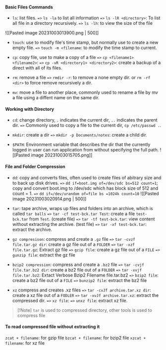 #### Basic Files Commands

+ `ls`: list files.
`=>` `ls -la` to list all information 
`=>` `ls -lR <directory>`: To list all file in a directory recursively.
`=>` `ls -lh`: to view the size of the file

![[Pasted image 20231003013900.png | 500]]

+ `touch`: use to modify file's time stamp, but normally use to create a new empty file.
`=>` `touch -m <filename`: to modify the time stamp to current.

+ `cp`: copy file, use to make a copy of a file
`=>` `cp <filename1> <filename2>`:
`=>` `cp -vR <directory1> <directory2>`: create a backup of a direct with all of its files.

+ `rm`: remove a file
`=>` `rmdir -r`: to remove a none empty dir. or `rm -rf <dir>` to force remove recursively a dir.

+ `mv`: move a file to another place, commonly used to rename a file by mv a file using a diffent name on the same dir.

#### Working with Directory
+ `cd`: change directory, `.` indicates the current dir, `..` indicates the parent dir.
`=>` Commonly used to copy a file to the current dir, `cp /etc/passwd .`.

+ `mkdir`: create a dir
`=>` `mkdir -p Documents/notes`: create a child dir.

+ `$PATH`: Environment variable that describes the dir that the currently logged in user can run application from without specifying the full path. 
![[Pasted image 20231003015705.png]]
#### File and Folder Compression
+ `dd`: copy and converts files, often used to create files of abitrary size and to back up disk drives.
`=>` `dd if=boot.img of=/dev/sdc bs=512 count=1`; copy and convert boot.img to /dev/sdc which has block size of 512 and count = 1.
`=>` `dd if=/dev/urandom of=file bs =1024k count=10`
![[Pasted image 20231003020914.png | 500]]

+ `tar`: tape archive, wraps up files and folders into an archive, which is called `tar balls`
`=>` `tar -cf test-bck.tar Test`: create a file `test-bck.tar` from `Test`. (create file)
`=>` `tar -tf test-bck.tar`: view content without extracting the archive. (test file)
`=>` `tar -xf test-bck.tar`: extract the archive.

+ `gz compresison`: compress and create a `.gz` file
`=>` `tar -cvzf file.tar.gz dir`: create a gz file out of a `FOLDER`
`=>` `tar -xzf file.tar.gz`: Extract gz file
`=>` `gzip file`: create a gz file out of a `FILE`
`=>` `gunzip file`: extract the gz file

+ `bzip2 compression`: compress and create a `.bz2` file
`=>` `tar -cvjf file.tar.bz2 dir`: create a bz2 file out of a `FOLDER`
`=>` `tar -xvjf file.tar.bz2`: Extact Verbose Bzip2 Filename file.tar.bz2
`=>` `bzip2 file`: create a bz2 file out of a `FILE`
`=>` `bunzip2 file`: extract the bz2 file

+ `xz` compress and creates .xz files
`=>` `tar -cvJf archive.tar.xz dir`: create a xz file out of a `FODLER`
`=>` `tar -xvJf archive.tar.xz`: extract the compressed dir.
`=>` `xz file`:
`=>` `unxz file`: extract xz file.

>[!Note] `tar` is used to compressed directory, other tools is used to compress file

#### To read compressed file without extracting it

`zcat + filename`: for gzip file
`bzcat + filename`: for bzip2 file
`xzcat + filename`: for xz file